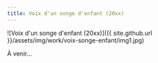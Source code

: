 ```yaml
---
title: Voix d'un songe d'enfant (20xx)
---
```


![Voix d'un songe d'enfant (20xx)]({{ site.github.url }}/assets/img/work/voix-songe-enfant/img1.jpg)

À venir...
